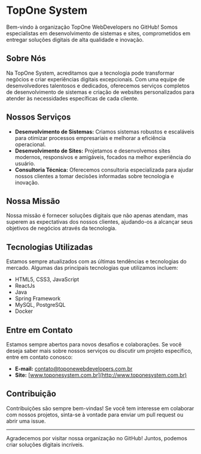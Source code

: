 # TopOne System

Bem-vindo à organização TopOne WebDevelopers no GitHub! Somos especialistas em desenvolvimento de sistemas e sites, comprometidos em entregar soluções digitais de alta qualidade e inovação.

## Sobre Nós

Na TopOne System, acreditamos que a tecnologia pode transformar negócios e criar experiências digitais excepcionais. Com uma equipe de desenvolvedores talentosos e dedicados, oferecemos serviços completos de desenvolvimento de sistemas e criação de websites personalizados para atender às necessidades específicas de cada cliente.

## Nossos Serviços

- **Desenvolvimento de Sistemas:** Criamos sistemas robustos e escaláveis para otimizar processos empresariais e melhorar a eficiência operacional.
- **Desenvolvimento de Sites:** Projetamos e desenvolvemos sites modernos, responsivos e amigáveis, focados na melhor experiência do usuário.
- **Consultoria Técnica:** Oferecemos consultoria especializada para ajudar nossos clientes a tomar decisões informadas sobre tecnologia e inovação.

## Nossa Missão

Nossa missão é fornecer soluções digitais que não apenas atendam, mas superem as expectativas dos nossos clientes, ajudando-os a alcançar seus objetivos de negócios através da tecnologia.

## Tecnologias Utilizadas

Estamos sempre atualizados com as últimas tendências e tecnologias do mercado. Algumas das principais tecnologias que utilizamos incluem:

- HTML5, CSS3, JavaScript
- ReactJs
- Java
- Spring Framework
- MySQL, PostgreSQL
- Docker

## Entre em Contato

Estamos sempre abertos para novos desafios e colaborações. Se você deseja saber mais sobre nossos serviços ou discutir um projeto específico, entre em contato conosco:

- **E-mail:** contato@toponewebdevelopers.com.br
- **Site:** [www.toponesystem.com.br](http://www.toponesystem.com.br)

## Contribuição

Contribuições são sempre bem-vindas! Se você tem interesse em colaborar com nossos projetos, sinta-se à vontade para enviar um pull request ou abrir uma issue.

---

Agradecemos por visitar nossa organização no GitHub! Juntos, podemos criar soluções digitais incríveis.
